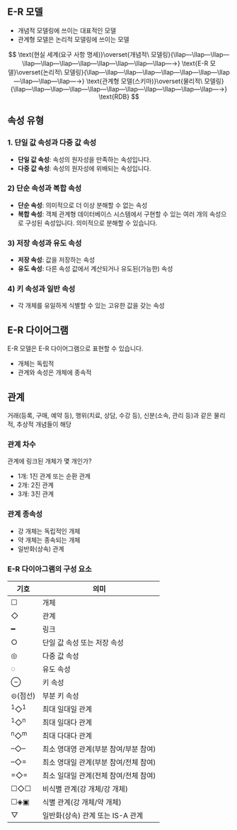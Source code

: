 ## E-R 모델
- 개념적 모델링에 쓰이는 대표적인 모델
- 관계형 모델은 논리적 모델링에 쓰이는 모델

$$
\text{현실 세계(요구 사항 명세)}\overset{개념적\ 모델링}{\llap—\llap—\llap—\llap—\llap—\llap—\llap—\llap—\llap—\llap—\llap—→}
\text{E-R 모델}\overset{논리적\ 모델링}{\llap—\llap—\llap—\llap—\llap—\llap—\llap—\llap—\llap—\llap—\llap—→}
\text{관계형 모델(스키마)}\overset{물리적\ 모델링}{\llap—\llap—\llap—\llap—\llap—\llap—\llap—\llap—\llap—\llap—\llap—→}
\text{RDB}
$$

## 속성 유형
### 1. 단일 값 속성과 다중 값 속성
- **단일 값 속성**: 속성의 원자성을 만족하는 속성입니다.
- **다중 값 속성**: 속성의 원자성에 위배되는 속성입니다.

### 2) 단순 속성과 복합 속성
- **단순 속성**: 의미적으로 더 이상 분해할 수 없는 속성
- **복합 속성**: 객체 관계형 데이터베이스 시스템에서 구현할 수 있는 여러 개의 속성으로 구성된 속성입니다. 의미적으로 분해할 수 있습니다.

### 3) 저장 속성과 유도 속성
- **저장 속성**: 값을 저장하는 속성
- **유도 속성**: 다른 속성 값에서 계산되거나 유도된(가능한) 속성

### 4) 키 속성과 일반 속성
- 각 개체를 유일하게 식별할 수 있는 고유한 값을 갖는 속성

## E-R 다이어그램
E-R 모델은 E-R 다이어그램으로 표현할 수 있습니다.
- 개체는 독립적
- 관계와 속성은 개체에 종속적

## 관계
거래(등록, 구매, 예약 등), 행위(치료, 상담, 수강 등), 신분(소속, 관리 등)과 같은 물리적, 추상적 개념들이 해당

### 관계 차수
관계에 링크된 개체가 몇 개인가?
- 1개: 1진 관계 또는 순환 관계
- 2개: 2진 관계
- 3개: 3진 관계

### 관계 종속성
- 강 개체는 독립적인 개체
- 약 개체는 종속되는 개체
- 일반화(상속) 관계

### E-R 다이아그램의 구성 요소
|기호|의미|
|---|---|
|&#9744;|개체|
|&#9671;|관계|
|━|링크|
|&#9675;|단일 값 속성 또는 저장 속성|
|◎|다중 값 속성|
|◌|유도 속성|
|⊖|키 속성|
|⊝(점선)|부분 키 속성|
|<sup>1</sup>&#9671;<sup>1</sup>|최대 일대일 관계|
|<sup>1</sup>&#9671;<sup>n</sup>|최대 일대다 관계|
|<sup>n</sup>&#9671;<sup>m</sup>|최대 다대다 관계|
|–&#9671;–|최소 영대영 관계(부분 참여/부분 참여)|
|–&#9671;=|최소 영대일 관계(부분 참여/전체 참여)|
|=&#9671;=|최소 일대일 관계(전체 참여/전체 참여)|
|&#9744;&#9671;&#9744;|비식별 관계(강 개체/강 개체)|
|&#9744;◈▣|식별 관계(강 개체/약 개체)|
|▽|일반화(상속) 관계 또는 IS-A 관계|



